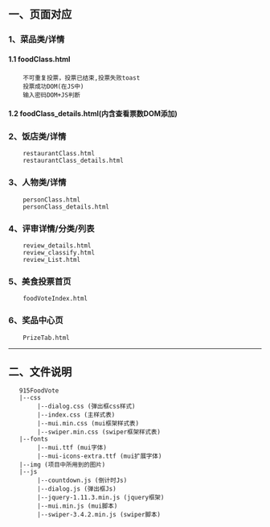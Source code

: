 ## 一、页面对应
### 1、菜品类/详情   
#### 1.1 foodClass.html
        不可重复投票，投票已结束,投票失败toast
        投票成功DOM(在JS中)
        输入密码DOM+JS判断
        
#### 1.2 foodClass_details.html(内含查看票数DOM添加)

### 2、饭店类/详情
        restaurantClass.html
        restaurantClass_details.html
### 3、人物类/详情
        personClass.html
        personClass_details.html
### 4、评审详情/分类/列表
        review_details.html
        review_classify.html
        review_List.html
### 5、美食投票首页
        foodVoteIndex.html
### 6、奖品中心页
        PrizeTab.html
        

--------------------------------

## 二、文件说明
       915FoodVote
       |--css
            |--dialog.css (弹出框css样式)
            |--index.css (主样式表)
            |--mui.min.css (mui框架样式表)
            |--swiper.min.css (swiper框架样式表)
       |--fonts
            |--mui.ttf (mui字体)
            |--mui-icons-extra.ttf (mui扩展字体)
       |--img (项目中所用到的图片)
       |--js
            |--countdown.js (倒计时Js)
            |--dialog.js (弹出框Js)
            |--jquery-1.11.3.min.js (jquery框架)
            |--mui.min.js (mui脚本)
            |--swiper-3.4.2.min.js (swiper脚本)
       